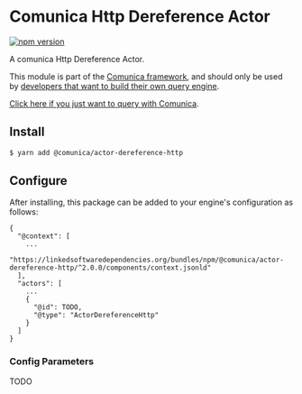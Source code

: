 # Comunica Http Dereference Actor

[![npm version](https://badge.fury.io/js/%40comunica%2Factor-dereference-http.svg)](https://www.npmjs.com/package/@comunica/actor-dereference-http)

A comunica Http Dereference Actor.

This module is part of the [Comunica framework](https://github.com/comunica/comunica),
and should only be used by [developers that want to build their own query engine](https://comunica.dev/docs/modify/).

[Click here if you just want to query with Comunica](https://comunica.dev/docs/query/).

## Install

```bash
$ yarn add @comunica/actor-dereference-http
```

## Configure

After installing, this package can be added to your engine's configuration as follows:
```text
{
  "@context": [
    ...
    "https://linkedsoftwaredependencies.org/bundles/npm/@comunica/actor-dereference-http/^2.0.0/components/context.jsonld"  
  ],
  "actors": [
    ...
    {
      "@id": TODO,
      "@type": "ActorDereferenceHttp"
    }
  ]
}
```

### Config Parameters

TODO
